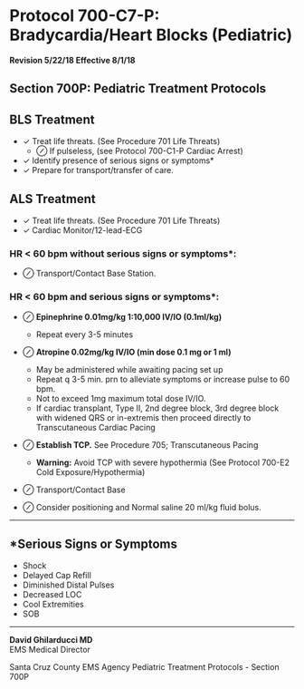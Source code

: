 # Protocol 700-C7-P: Bradycardia/Heart Blocks (Pediatric)

**Revision 5/22/18 Effective 8/1/18**

## Section 700P: Pediatric Treatment Protocols

## BLS Treatment

- ✓ Treat life threats. (See Procedure 701 Life Threats)
  - ⊘ If pulseless, (see Protocol 700-C1-P Cardiac Arrest)
- ✓ Identify presence of serious signs or symptoms*
- ✓ Prepare for transport/transfer of care.

## ALS Treatment

- ✓ Treat life threats. (See Procedure 701 Life Threats)
- ✓ Cardiac Monitor/12-lead-ECG

### HR < 60 bpm without serious signs or symptoms*:
- ⊘ Transport/Contact Base Station.

### HR < 60 bpm and serious signs or symptoms*:

- ⊘ **Epinephrine 0.01mg/kg 1:10,000 IV/IO (0.1ml/kg)**
  - Repeat every 3-5 minutes

- ⊘ **Atropine 0.02mg/kg IV/IO (min dose 0.1 mg or 1 ml)**
  - May be administered while awaiting pacing set up
  - Repeat q 3-5 min. prn to alleviate symptoms or increase pulse to 60 bpm.
  - Not to exceed 1mg maximum total dose IV/IO.
  - If cardiac transplant, Type II, 2nd degree block, 3rd degree block with widened QRS or in-extremis then proceed directly to Transcutaneous Cardiac Pacing

- ⊘ **Establish TCP.** See Procedure 705; Transcutaneous Pacing
  - **Warning:** Avoid TCP with severe hypothermia (See Protocol 700-E2 Cold Exposure/Hypothermia)

- ⊘ Transport/Contact Base

- ⊘ Consider positioning and Normal saline 20 ml/kg fluid bolus.

---

## *Serious Signs or Symptoms

- Shock
- Delayed Cap Refill
- Diminished Distal Pulses
- Decreased LOC
- Cool Extremities
- SOB

---

**David Ghilarducci MD**  
EMS Medical Director

Santa Cruz County EMS Agency Pediatric Treatment Protocols - Section 700P

